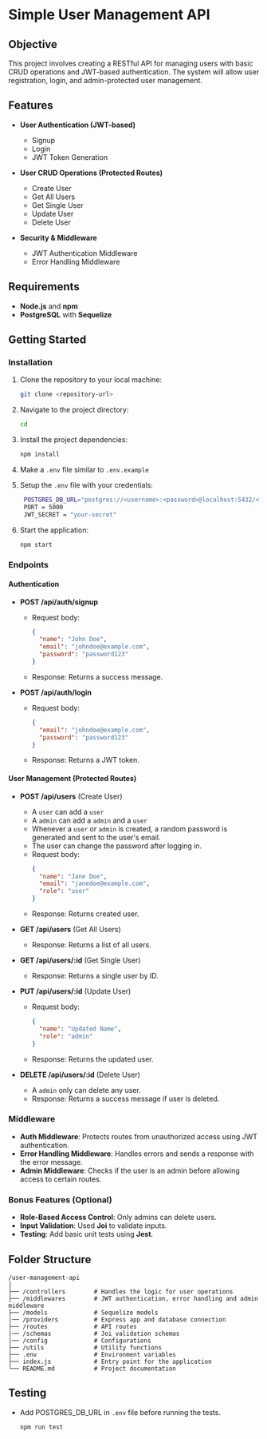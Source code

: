 # Simple User Management API

## Objective
This project involves creating a RESTful API for managing users with basic CRUD operations and JWT-based authentication. The system will allow user registration, login, and admin-protected user management.

## Features
- **User Authentication (JWT-based)**  
  - Signup
  - Login
  - JWT Token Generation
  
- **User CRUD Operations (Protected Routes)**  
  - Create User
  - Get All Users
  - Get Single User
  - Update User
  - Delete User
  
- **Security & Middleware**  
  - JWT Authentication Middleware
  - Error Handling Middleware

## Requirements
- **Node.js** and **npm** 
- **PostgreSQL** with **Sequelize**
  
## Getting Started

### Installation

1. Clone the repository to your local machine:
   ```bash
   git clone <repository-url>
   ```

2. Navigate to the project directory:
   ```bash
   cd 
   ```

3. Install the project dependencies:
   ```bash
   npm install
   ```

4. Make a `.env` file similar to `.env.example`

5. Setup the `.env` file with your credentials:
   ```bash
    POSTGRES_DB_URL="postgres://<username>:<password>@localhost:5432/<database>"
    PORT = 5000
    JWT_SECRET = "your-secret"
    ```

5. Start the application:
   ```bash
   npm start
   ```

### Endpoints

#### Authentication

- **POST /api/auth/signup**
  - Request body: 
    ```json
    {
      "name": "John Doe",
      "email": "johndoe@example.com",
      "password": "password123"
    }
    ```
  - Response: Returns a success message.

- **POST /api/auth/login**
  - Request body: 
    ```json
    {
      "email": "johndoe@example.com",
      "password": "password123"
    }
    ```
  - Response: Returns a JWT token.

#### User Management (Protected Routes)

- **POST /api/users** (Create User)
  - A `user` can add a `user`
  - A `admin` can add a `admin` and a `user`
  - Whenever a `user` or `admin` is created, a random password is generated and sent to the user's email.
  - The user can change the password after logging in.
  - Request body:
    ```json
    {
      "name": "Jane Doe",
      "email": "janedoe@example.com",
      "role": "user"
    }
    ```
  - Response: Returns created user.

- **GET /api/users** (Get All Users)
  - Response: Returns a list of all users.

- **GET /api/users/:id** (Get Single User)
  - Response: Returns a single user by ID.

- **PUT /api/users/:id** (Update User)
  - Request body:
    ```json
    {
      "name": "Updated Name",
      "role": "admin"
    }
    ```
  - Response: Returns the updated user.

- **DELETE /api/users/:id** (Delete User)
  - A `admin` only can delete any user.
  - Response: Returns a success message if user is deleted.

### Middleware

- **Auth Middleware**: Protects routes from unauthorized access using JWT authentication.
- **Error Handling Middleware**: Handles errors and sends a response with the error message.
- **Admin Middleware**: Checks if the user is an admin before allowing access to certain routes.

### Bonus Features (Optional)

- **Role-Based Access Control**: Only admins can delete users.
- **Input Validation**: Used **Joi** to validate inputs.
- **Testing**: Add basic unit tests using **Jest**.

## Folder Structure

```
/user-management-api
│
├── /controllers        # Handles the logic for user operations
├── /middlewares        # JWT authentication, error handling and admin middleware
├── /models             # Sequelize models
|── /providers          # Express app and database connection
├── /routes             # API routes
|── /schemas            # Joi validation schemas
|── /config             # Configurations
├── /utils              # Utility functions
├── .env                # Environment variables
├── index.js            # Entry point for the application
└── README.md           # Project documentation
```

## Testing

- Add POSTGRES_DB_URL in `.env` file before running the tests.

  ```bash
  npm run test
  ```

